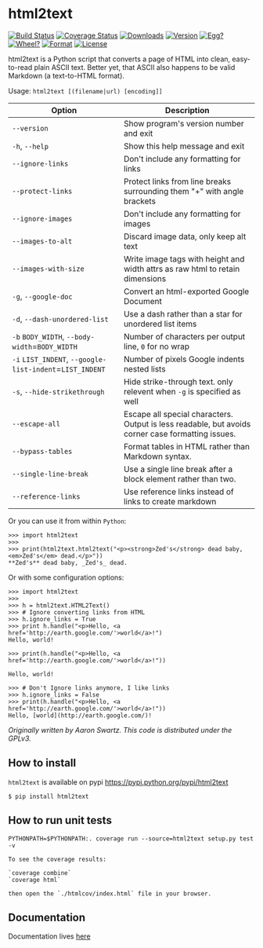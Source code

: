 # html2text

[![Build Status](https://secure.travis-ci.org/Alir3z4/html2text.png)](http://travis-ci.org/Alir3z4/html2text)
[![Coverage Status](https://coveralls.io/repos/Alir3z4/html2text/badge.png)](https://coveralls.io/r/Alir3z4/html2text)
[![Downloads](https://pypip.in/d/html2text/badge.png)](https://pypi.python.org/pypi/html2text/)
[![Version](https://pypip.in/v/html2text/badge.png)](https://pypi.python.org/pypi/html2text/)
[![Egg?](https://pypip.in/egg/html2text/badge.png)](https://pypi.python.org/pypi/html2text/)
[![Wheel?](https://pypip.in/wheel/html2text/badge.png)](https://pypi.python.org/pypi/html2text/)
[![Format](https://pypip.in/format/html2text/badge.png)](https://pypi.python.org/pypi/html2text/)
[![License](https://pypip.in/license/html2text/badge.png)](https://pypi.python.org/pypi/html2text/)


html2text is a Python script that converts a page of HTML into clean, easy-to-read plain ASCII text. Better yet, that ASCII also happens to be valid Markdown (a text-to-HTML format).


Usage: `html2text [(filename|url) [encoding]]`


| Option                                                 | Description
|--------------------------------------------------------|---------------------------------------------------
| `--version`                                            | Show program's version number and exit
| `-h`, `--help`                                         | Show this help message and exit
| `--ignore-links`                                       | Don't include any formatting for links
|`--protect-links`                                       | Protect links from line breaks surrounding them "+" with angle brackets
|`--ignore-images`                                       | Don't include any formatting for images
|`--images-to-alt`                                       | Discard image data, only keep alt text
|`--images-with-size`                                    | Write image tags with height and width attrs as raw html to retain dimensions
|`-g`, `--google-doc`                                    | Convert an html-exported Google Document
|`-d`, `--dash-unordered-list`                           | Use a dash rather than a star for unordered list items
|`-b` `BODY_WIDTH`, `--body-width`=`BODY_WIDTH`          | Number of characters per output line, `0` for no wrap
|`-i` `LIST_INDENT`, `--google-list-indent`=`LIST_INDENT`| Number of pixels Google indents nested lists
|`-s`, `--hide-strikethrough`                            | Hide strike-through text. only relevent when `-g` is specified as well
|`--escape-all`                                          | Escape all special characters.  Output is less readable, but avoids corner case formatting issues.
| `--bypass-tables`                                      | Format tables in HTML rather than Markdown syntax.
| `--single-line-break`                                  | Use a single line break after a block element rather than two.
| `--reference-links`                                    | Use reference links instead of links to create markdown



Or you can use it from within `Python`:

```
>>> import html2text
>>>
>>> print(html2text.html2text("<p><strong>Zed's</strong> dead baby, <em>Zed's</em> dead.</p>"))
**Zed's** dead baby, _Zed's_ dead.

```


Or with some configuration options:
```
>>> import html2text
>>>
>>> h = html2text.HTML2Text()
>>> # Ignore converting links from HTML
>>> h.ignore_links = True
>>> print h.handle("<p>Hello, <a href='http://earth.google.com/'>world</a>!")
Hello, world!

>>> print(h.handle("<p>Hello, <a href='http://earth.google.com/'>world</a>!"))

Hello, world!

>>> # Don't Ignore links anymore, I like links
>>> h.ignore_links = False
>>> print(h.handle("<p>Hello, <a href='http://earth.google.com/'>world</a>!"))
Hello, [world](http://earth.google.com/)!

```

*Originally written by Aaron Swartz. This code is distributed under the GPLv3.*


## How to install

`html2text` is available on pypi
https://pypi.python.org/pypi/html2text

```
$ pip install html2text
```


## How to run unit tests

    PYTHONPATH=$PYTHONPATH:. coverage run --source=html2text setup.py test -v

    To see the coverage results:
    
    `coverage combine`
    `coverage html`

    then open the `./htmlcov/index.html` file in your browser.

## Documentation

Documentation lives [here](docs/index.md)
